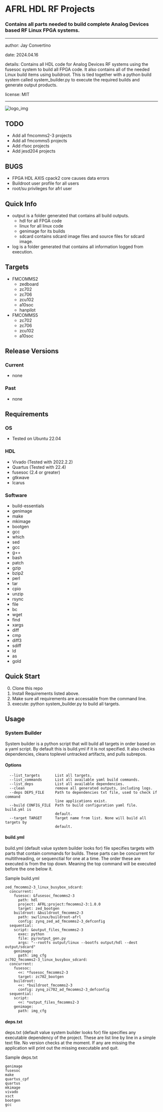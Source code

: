 # AFRL HDL RF Projects
### Contains all parts needed to build complete Analog Devices based RF Linux FPGA systems.

---

author: Jay Convertino

date: 2024.04.16

details: Contains all HDL code for Analog Devices RF systems using the fusesoc system to build all FPGA code. It also contains all of the needed Linux build items using buildroot. This is tied together with a python build system called system_builder.py to execute the required builds and generate output products.

license: MIT

---

![logo_img](img/logo.png)

## TODO
  - Add all fmcomms2-3 projects
  - Add all fmcomms5 projects
  - Add rfsoc projects
  - Add jesd204 projects

## BUGS
  - FPGA HDL AXIS cpack2 core causes data errors
  - Buildroot user profile for all users
  - root/su privileges for afrl user

## Quick Info
  - output is a folder generated that contains all build outputs.
    - hdl for all FPGA code
    - linux for all linux code
    - genimage for its builds
    - sdcard contains sdcard image files and source files for sdcard image.
  - log is a folder generated that contains all information logged from execution.

## Targets
  - FMCOMMS2
    - zedboard
    - zc702
    - zc706
    - zcu102
    - a10soc
    - hanpilot
  - FMCOMMS5
    - zc702
    - zc706
    - zcu102
    - a10soc

## Release Versions
### Current
  - none

### Past
  - none

## Requirements
### OS
  - Tested on Ubuntu 22.04

### HDL
  - Vivado (Tested with 2022.2.2)
  - Quartus (Tested with 22.4)
  - fusesoc (2.4 or greater)
  - gtkwave
  - Icarus

### Software
  - build-essentials
  - genimage
  - make
  - mkimage
  - bootgen
  - gcc
  - which
  - sed
  - gcc
  - g++
  - bash
  - patch
  - gzip
  - bzip2
  - perl
  - tar
  - cpio
  - unzip
  - rsync
  - file
  - bc
  - wget
  - find
  - xargs
  - diff
  - cmp
  - diff3
  - sdiff
  - ld
  - as
  - gold

## Quick Start
  0. Clone this repo
  1. Install Requirements listed above.
  2. Make sure all requirements are accessable from the command line.
  3. execute: python system_builder.py to build all targets.

## Usage
### System Builder
System builder is a python script that will build all targets in order based on a yaml script. By default this is build.yml if it is not specified. It also checks dependencies, cleans toplevel untracked artifacts, and pulls subrepos.

#### Options
```
  --list_targets       List all targets.
  --list_commands      List all available yaml build commands.
  --list_deps          List all available dependencies.
  --clean              remove all generated outputs, including logs.
  --deps DEPS_FILE     Path to dependencies txt file, used to check if command
                       line applications exist.
  --build CONFIG_FILE  Path to build configuration yaml file. build.yml is
                       default.
  --target TARGET      Target name from list. None will build all targets by
                       default.
```

#### build.yml
build.yml (default value system builder looks for) file specifies targets with parts that contain commands for builds. These parts can be concurrent for multithreading, or sequenctial for one at a time. The order these are executed is from the top down. Meaning the top command will be executed before the one below it.

Sample build.yml

```
zed_fmcomms2-3_linux_busybox_sdcard:
  concurrent:
    fusesoc: &fusesoc_fmcomms2-3
      path: hdl
      project: AFRL:project:fmcomms2-3:1.0.0
      target: zed_bootgen
    buildroot: &buildroot_fmcomms2-3
      path: sw/linux/buildroot-afrl
      config: zynq_zed_ad_fmcomms2-3_defconfig
  sequential:
    script: &output_files_fmcomms2-3
      exec: python
      file: py/output_gen.py
      args: "--rootfs output/linux --bootfs output/hdl --dest output/sdcard"
    genimage:
      path: img_cfg
zc702_fmcomms2-3_linux_busybox_sdcard:
  concurrent:
    fusesoc:
      <<: *fusesoc_fmcomms2-3
      target: zc702_bootgen
    buildroot:
      <<: *buildroot_fmcomms2-3
      config: zynq_zc702_ad_fmcomms2-3_defconfig
  sequential:
    script:
      <<: *output_files_fmcomms2-3
    genimage:
      path: img_cfg
```

#### deps.txt
deps.txt (default value system builder looks for) file specifies any executable dependency of the project. These are list line by line in a simple text file. No version checks at the moment. If any are missing the application will print out the missing executable and quit.

Sample deps.txt

```
genimage
fusesoc
make
quartus_cpf
quartus
mkimage
vivado
xsct
bootgen
gcc
```
